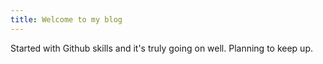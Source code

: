 ```yaml
---
title: Welcome to my blog
---
```

Started with Github skills and it's truly going on well.
Planning to keep up.
